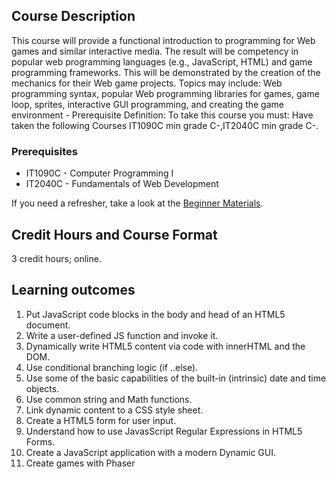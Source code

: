 ## Course Description
This course will provide a functional introduction to programming for Web games and similar interactive media. The result will be competency in popular web programming languages (e.g., JavaScript, HTML) and game programming frameworks. This will be demonstrated by the creation of the mechanics for their Web game projects. Topics may include: Web programming syntax, popular Web programming libraries for games, game loop, sprites, interactive GUI programming, and creating the game environment - Prerequisite Definition: To take this course you must: Have taken the following Courses IT1090C min grade C-,IT2040C min grade C-.

### Prerequisites

* IT1090C - Computer Programming I
* IT2040C - Fundamentals of Web Development

If you need a refresher, take a look at the [Beginner Materials](#beginner-materials).


## Credit Hours and Course Format
3 credit hours; online.

## Learning outcomes
1. Put JavaScript code blocks in the body and head of an HTML5 document.
2. Write a user-defined JS function and invoke it.
3. Dynamically write HTML5 content via code with innerHTML and the DOM.
4. Use conditional branching logic (if ..else).
7. Use some of the basic capabilities of the built-in (intrinsic) date and time objects.
8. Use common string and Math functions.
9. Link dynamic content to a CSS style sheet.
10. Create a HTML5 form for user input.
11. Understand how to use JavasScript Regular Expressions in HTML5 Forms.
12. Create a JavaScript application with a modern Dynamic GUI.
13. Create games with Phaser